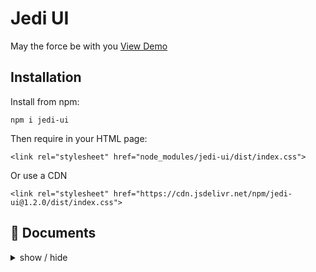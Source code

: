 # Jedi UI
May the force be with you [View Demo](https://jedi-ui-hungle2048.vercel.app/)

## Installation


Install from npm:
```
npm i jedi-ui
```
Then require in your HTML page:
```
<link rel="stylesheet" href="node_modules/jedi-ui/dist/index.css">
```

Or use a CDN
```
<link rel="stylesheet" href="https://cdn.jsdelivr.net/npm/jedi-ui@1.2.0/dist/index.css">
```

## 📘 Documents

<details>
<summary>
  show / hide
</summary>

- Components
  - [x] Button
  - [x] Dropdown
  - [x] Tooltip
  - [x] Card
  - [x] Form
  - [x] Checkbox
  - [x] Radio Button
  - [ ] Select
  - [ ] Toogle
  - [x] Flash
  - [x] Error Message
  - [x] Empty State
  - [ ] Table
  - [ ] Collapse
  - [x] Steps
  - [x] Progress
  - [x] Navbar
  - [x] Sidebar
  - [x] Footer


- Utilities
  - [x] Background
  - [x] Text
  - [x] Border
  - [x] Flex
  - [x] Spacing
  - [X] Shadow

</details>
